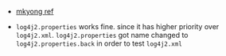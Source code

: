 - [mkyong ref](https://mkyong.com/logging/apache-log4j-2-tutorials/)

- `log4j2.properties` works fine. since it has higher priority over `log4j2.xml`.  `log4j2.properties` got name changed to `log4j2.properties.back` in order to test `log4j2.xml`